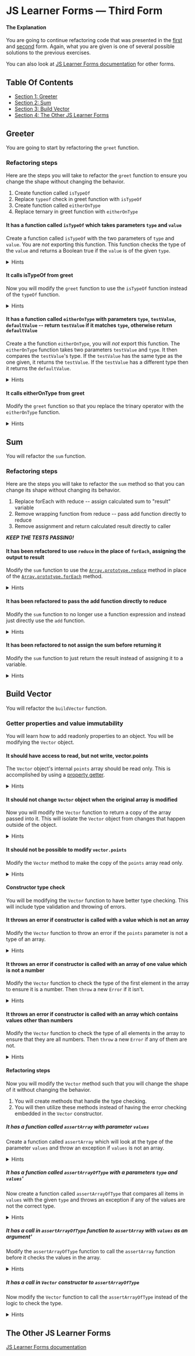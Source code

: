 
<!-- GENERATED DOCUMENT! DO NOT EDIT! -->
# JS Learner Forms &mdash; Third Form #
#### The Explanation ####
You are going to continue refactoring code that was presented in the [first](./FIRST-FORM.md) and [second](./SECOND-FORM.md) form. Again, what you are given is one of several possible solutions to the previous exercises.

You can also look at [JS Learner Forms documentation](../FORMS.md) for other forms.


## Table Of Contents ##

- [Section 1: Greeter](#user-content-greeter)
- [Section 2: Sum](#user-content-sum)
- [Section 3: Build Vector](#user-content-build-vector)
- [Section 4: The Other JS Learner Forms](#user-content-the-other-js-learner-forms)

## Greeter ##
You are going to start by refactoring the `greet` function.

### Refactoring steps

Here are the steps you will take to refactor the `greet` function to ensure you change the shape without changing the behavior.

1. Create function called `isTypeOf`
2. Replace `typeof` check in greet function with `isTypeOf`
3. Create function called `eitherOnType`
4. Replace ternary in greet function with `eitherOnType`

#### It has a function called `isTypeOf` which takes parameters `type` and `value`

Create a function called `isTypeOf` with the two parameters of `type` and `value`. You are _not_ exporting this function. This function checks the type of the `value` and returns a Boolean true if the `value` is of the given `type`.

<details><summary>Hints</summary>

This will use `typeOf` to do the check.

<details><summary>Code</summary>

**Example**

```javascript
    function isTypeOf(?, ?) {
        return typeOf(?) === ?;
    }
```

</details>

</details>

#### It calls isTypeOf from greet

Now you will modify the `greet` function to use the `isTypeOf` function instead of the `typeOf` function.

<details><summary>Hints</summary>

You will need to replace not only the call to `typeOf` but also the comparison to the result.

<details><summary>Code</summary>

**Example**

```javascript
    function greet(greeting) {
        return isTypeOf(?, ?) ? greeting + '!' : 'Hello!';
    }
```

</details>

</details>

#### It has a function called `eitherOnType` with parameters `type`, `testValue`, `defaultValue` -- return `testValue` if it matches `type`, otherwise return `defaultValue`

Create a the function `eitherOnType`, you will _not_ export this function. The `eitherOnType` function takes two parameters `testValue` and `type`. It then compares the `testValue`'s type. If the `testValue` has the same type as the one given, it returns the `testValue`. If the `testValue` has a different type then it returns the `defaultValue`.

<details><summary>Hints</summary>

You will want to use the new `isTypeOf` function.

<details><summary>Code</summary>

**Example 1**

```javascript
    function eitherOnType(?, ?) {
        if (isTypeOf(?, ?)) {
            return testValue;
        }

        return defaultValue;
    }
```

**Example 2**

```javascript
    function eitherOnType(?, ?) {
        return isTypeOf(?, ?) ? testValue : defaultValue;
    }
```

</details>

</details>

#### It calls eitherOnType from greet

Modify the `greet` function so that you replace the trinary operator with the `eitherOnType` function.

<details><summary>Hints</summary>

The trinary operator has effectively moved to the `eitherOnType` method. The one **gotcha** to worry about is the pesty `!`. If you look closely, you can see that it is added to both sides of the trinary. Maybe you can add it instead to the result of the `eitherOnType` function.

<details><summary>Code</summary>

**Example**

```javascript
    function greet(greeting) {
        return eitherOnType(?, ?, ?) + '!';
    }
```

</details>

</details>
    

## Sum ##
You will refactor the `sum` function.

### Refactoring steps

Here are the steps you will take to refactor the `sum` method so that you can change its shape without changing its behavior.

1. Replace forEach with reduce -- assign calculated sum to "result" variable
2. Remove wrapping function from reduce -- pass add function directly to reduce
3. Remove assignment and return calculated result directly to caller

_**KEEP THE TESTS PASSING!**_

#### It has been refactored to use `reduce` in the place of `forEach`, assigning the output to result

Modify the `sum` function to use the [`Array.prototype.reduce`](https://developer.mozilla.org/en-US/docs/Web/JavaScript/Reference/Global_Objects/Array/Reduce) method in place of the [`Array.prototype.forEach`](https://developer.mozilla.org/en-US/docs/Web/JavaScript/Reference/Global_Objects/Array/forEach) method.

<details><summary>Hints</summary>

The `Array.prototype.reduce` method iterates over an array and performs an accumulation of each value. It can take a function with two parameters `previous` and `current`. The `previous` value represents the results of the function being applied to the previous value. The `current` value represents the current value in the array. What ever this function returns becomes the `previous` value for the next iteration.

In short you can use this similarly to the `forEach` method but without the need for the accumulator variable.

<details><summary>Code</summary>

**Example 1**
```javascript
    function sum(nums) {
        let result = nums.reduce(function (previous, current) {
            return add(?, ?);
        });

        return result;
    }
```

**Example 2**

```javascript
    function sum(nums) {
        let result = nums.reduce((previous, current) => add(?, ?));

        return result;
    }
```

</details>

</details>

#### It has been refactored to pass the add function directly to reduce

Modify the `sum` function to no longer use a function expression and instead just directly use the `add` function.

<details><summary>Hints</summary>

The `reduce` method takes a function with two parameters, `add` takes two parameters.

<details><summary>Code</summary>

**Example**

```javascript
    function sum(nums) {
        let result = nums.reduce(add);

        return result;
    }
```

</details>

</details>

#### It has been refactored to not assign the sum before returning it

Modify the `sum` function to just return the result instead of assigning it to a variable.

<details><summary>Hints</summary>

Get rid of the `result` variable and just return the result of the call to reduce.

<details><summary>Code</summary>

**Example**

```javascript
    function sum(nums) {
        return nums.reduce(add);
    }
```

</details>

</details>
    

## Build Vector ##
You will refactor the `buildVector` function.

### Getter properties and value immutability

You will learn how to add readonly properties to an object. You will be modifying the `Vector` object.

#### It should have access to read, but not write, vector.points

The `Vector` object's internal `points` array should be read only. This is accomplished by using a [property getter](https://developer.mozilla.org/en-US/docs/Web/JavaScript/Reference/Functions/get).

<details><summary>Hints</summary>

The way you add a getter to an object defined without the `class` keyword is by using the `Object.defineProperty`. Also, to ensure non-write ability.

```javascript
Object.defineProperty(obj, key, {
    get: () => value
});
```

<details><summary>Code</summary>

**Example**

```javascript
function Vector(points) {
        Object.defineProperty(this, 'points', {
            get: () => points;
        });
    }
```

</details>

</details>

#### It should not change `Vector` object when the original array is modified

Now you will modify the `Vector` function to return a copy of the array passed into it. This will isolate the `Vector` object from changes that happen outside of the object.

<details><summary>Hints</summary>

Maybe the `Array.prototype.slice` method might be useful.

<details><summary>Code</summary>

**Example**

```javascript
    function Vector(points) {
        let pts = ?.slice();
        Object.defineProperty(this, 'points', {
            get: () => pts;
        });
    }
```

</details>

</details>

#### It should not be possible to modify `vector.points`

Modify the `Vector` method to make the copy of the `points` array read only.

<details><summary>Hints</summary>

It might help to use the [Object.freeze](https://developer.mozilla.org/en-US/docs/Web/JavaScript/Reference/Global_Objects/Object/freeze) method.

<details><summary>Code</summary>

**Example**

```javascript
    function Vector(points) {
        let pts = Object.freeze(?.slice());
        Object.defineProperty(this, 'points', {
            get: () => pts;
        });
    }
```

</details>

</details>

#### Constructor type check

You will be modifying the `Vector` function to have better type checking. This will include type validation and throwing of errors.

#### It throws an error if constructor is called with a value which is not an array

Modify the `Vector` function to throw an error if the `points` parameter is not a type of an array.

<details><summary>Hints</summary>

To test that something is an array or not, you cannot use the `typeOf` function as this function will return `"Object"`. What you need to do is check the constructor property to see if the constructor is the `Array` function. Also make sure you `throw` a new `Error` object.

<details><summary>Code</summary>

**Example**

```javascript
    function Vector(points) {
        if (?.constructor !== Array) {
            throw new Error('Expected an array');
        }

        let pts = points.slice();
        Object.defineProperty(this, 'points', {
            get: () => pts;
        });
    }
```

</details>

</details>

#### It throws an error if constructor is called with an array of one value which is not a number

Modify the `Vector` function to check the type of the first element in the array to ensure it is a number. Then `throw` a new `Error` if it isn't.

<details><summary>Hints</summary>

You might be able to use the `isTypeOf` function here.

<details><summary>Code</summary>

**Example**

```javascript
    function Vector(points) {
        if (points.constructor !== Array) {
            throw new Error('Expected an array');
        }

        if (!isTypeOf(?, ?[0])) {
            throw new Error('Expected all values to be numbers');
        }

        let pts = points.slice();
        Object.defineProperty(this, 'points', {
            get: () => pts;
        });
    }
```

</details>

</details>

#### It throws an error if constructor is called with an array which contains values other than numbers

Modify the `Vector` function to check the type of all elements in the array to ensure that they are all numbers. Then `throw` a new `Error` if any of them are not.

<details><summary>Hints</summary>

You might be able to use the `Array.prototype.filter` method or the `Array.prototype.reduce` method returning a Boolean. Both of these can make use of the `isTypeOf` function.

<details><summary>Code</summary>

**Example 1 (`filter`)**

```javascript
    function Vector(points) {
        if (points.constructor !== Array) {
            throw new Error('Expected an array');
        }

        let badValues = ?.filter(? => !isTypeOf(?, ?));
        if (0 < badValues.length) {
            throw new Error('Expected all values to be numbers');
        }

        let pts = points.slice();
        Object.defineProperty(this, 'points', {
            get: () => pts;
        });
    }
```

**Example 2 (`reduce`)**

```javascript
    function Vector(points) {
        if (?.constructor !== Array) {
            throw new Error('Expected an array');
        }

        let containsBadValues = ?.reduce(previous, current) =>
            previous || (typeOf (current) !== 'number');
        if (containsBadValues) {
            throw new Error('Expected all values to be numbers');
        }

        let pts = points.slice();
        Object.defineProperty(this, 'points', {
            get: () => pts;
        });
    }
```

</details>

</details>

#### Refactoring steps

Now you will modify the `Vector` method such that you will change the shape of it without changing the behavior.

1. You will create methods that handle the type checking.
2. You will then utilize these methods instead of having the error checking embedded in the `Vector` constructor.

##### It has a function called `assertArray` with parameter `values`

Create a function called `assertArray` which will look at the type of the parameter `values` and throw an exception if `values` is not an array.

<details><summary>Hints</summary>

You already have the code, you will just add it into a new function.

<details><summary>Code</summary>

**Example**

```javascript
    function assertArray(values) {
        if (?.constructor !== Array) {
            throw new Error('Expected an array');
        }
    }
```

</details>

</details>

##### It has a function called `assertArrayOfType` with a parameters `type` and `values`'

Now create a function called `assertArrayOfType` that compares all items in `values` with the given `type` and throws an exception if any of the values are not the correct type.

<details><summary>Hints</summary>

Again you already have this code. You just need to add it in the new function.

<details><summary>Code</summary>

**Example 1 (`filter`)**

```javascript
    function assertArrayOfType(type, values) {
        let badValues = ?.filter(? => !isTypeOf(?, ?));
        if (0 < badValues.length) {
            throw new Error('Expected all values to be numbers');
        }
    }
```

**Example 2 (`reduce`)**

```javascript
    function assertArrayOfType(type, values) {
        let containsBadValues = ?.reduce(previous, current) =>
            previous || !isTypeOf(?, ?);
        if (containsBadValues) {
            throw new Error('Expected all values to be numbers');
        }
    }
```

</details>

</details>

##### It has a call in `assertArrayOfType` function to `assertArray` with `values` as an argument'

Modify the `assertArrayOfType` function to call the `assertArray` function before it checks the values in the array.

<details><summary>Hints</summary>

**Example 1 (`filter`)**

```javascript
    function assertArrayOfType(type, values) {
        assertArray(?);

        let badValues = values.filter(value => !isTypeOf(type, value));
        if (0 < badValues.length) {
            throw new Error('Expected all values to be numbers');
        }
    }
```

**Example 2 (`reduce`)**

```javascript
    function assertArrayOfType(type, values) {
        assertArray(?);

        let containsBadValues = values.reduce(previous, current) => previous || !isTypeOf(type, value);
        if (containsBadValues) {
            throw new Error('Expected all values to be numbers');
        }
    }
```

</details>

##### It has a call in `Vector` constructor to `assertArrayOfType`

Now modify the `Vector` function to call the `assertArrayOfType` instead of the logic to check the type.

<details><summary>Hints</summary>

You will delete all the type checking code and replace it with the call to `assertArrayOfType`.

<details><summary>Code</summary>

**Example**

```javascript
    function Vector(points) {
        assertArrayOfType(?);

        let pts = points.slice();
        Object.defineProperty(this, 'points', {
            get: () => pts;
        });
    }
```

</details>

</details>
    

## The Other JS Learner Forms ##

[JS Learner Forms documentation](../FORMS.md)
    

<!-- GENERATED DOCUMENT! DO NOT EDIT! -->
    
